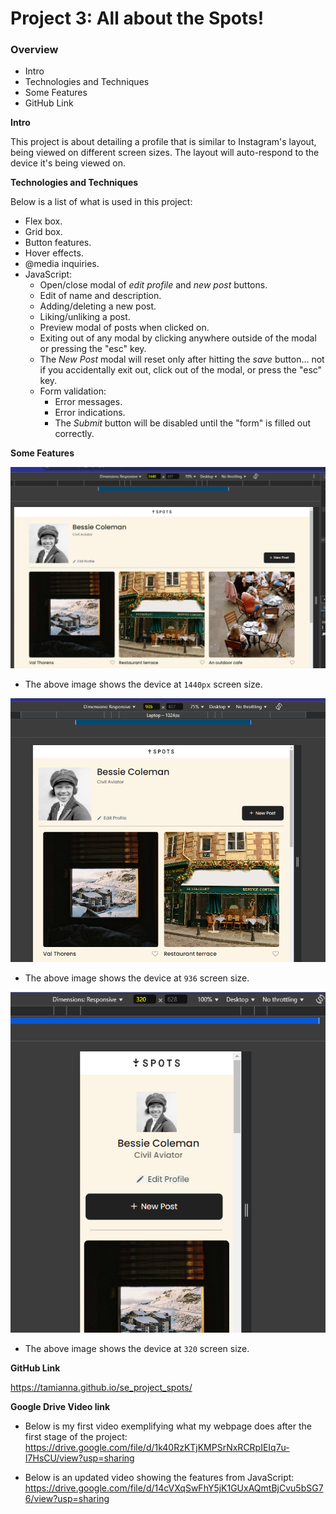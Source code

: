 # Project 3: All about the Spots!

### Overview

- Intro
- Technologies and Techniques
- Some Features
- GitHub Link

**Intro**

This project is about
detailing a profile that is similar to Instagram's layout, being viewed on different screen sizes. The layout will auto-respond to the device it's being viewed on.

**Technologies and Techniques**

Below is a list of what is used in this project:

- Flex box.
- Grid box.
- Button features.
- Hover effects.
- @media inquiries.
- JavaScript:
  - Open/close modal of _edit profile_ and _new post_ buttons.
  - Edit of name and description.
  - Adding/deleting a new post.
  - Liking/unliking a post.
  - Preview modal of posts when clicked on.
  - Exiting out of any modal by clicking anywhere outside of the modal or pressing the "esc" key.
  - The _New Post_ modal will reset only after hitting the _save_ button... not if you accidentally exit out, click out of the modal, or press the "esc" key.
  - Form validation:
    - Error messages.
    - Error indications.
    - The _Submit_ button will be disabled until the "form" is filled out correctly.

**Some Features**

![1440](./images/image.png)

- The above image shows the device at `1440px` screen size.

![936](./images/image-1.png)

- The above image shows the device at `936` screen size.

![320](./images/image-3.png)

- The above image shows the device at `320` screen size.

**GitHub Link**

https://tamianna.github.io/se_project_spots/

**Google Drive Video link**

- Below is my first video exemplifying what my webpage does after the first stage of the project:
  https://drive.google.com/file/d/1k40RzKTjKMPSrNxRCRpIEIq7u-I7HsCU/view?usp=sharing

- Below is an updated video showing the features from JavaScript:
  https://drive.google.com/file/d/14cVXqSwFhY5jK1GUxAQmtBjCvu5bSG76/view?usp=sharing
